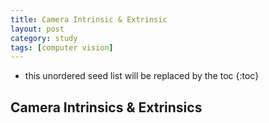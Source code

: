 ```yaml
---
title: Camera Intrinsic & Extrinsic
layout: post
category: study
tags: [computer vision]
---
```


* this unordered seed list will be replaced by the toc
{:toc}

## Camera Intrinsics & Extrinsics


